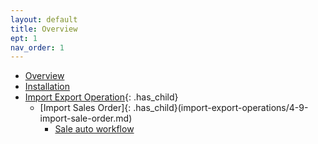 ```yaml
---
layout: default
title: Overview
ept: 1
nav_order: 1
---
```


- [Overview](overview/1-overview.md)
- [Installation](installation/2-installation.md)
- [Import Export Operation](import-export-operations/4-import-export-operations.md){: .has_child}
  - [Import Sales Order]{: .has_child}(import-export-operations/4-9-import-sale-order.md)
    - [Sale auto workflow](import-export-operations/4-9-1-sales-auto-workflow.md)
